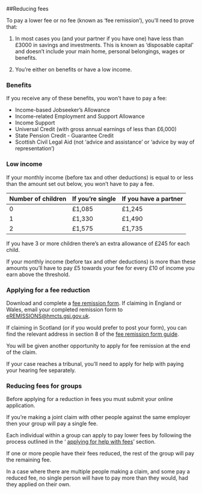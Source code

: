##Reducing fees

To pay a lower fee or no fee (known as ‘fee remission’), you’ll need to prove that:

1.  In most cases you (and your partner if you have one) have less than £3000 in savings and investments. This is known as ‘disposable capital’ and doesn’t include your main home, personal belongings, wages or benefits.


2.  You’re either on benefits or have a low income.

### Benefits

If you receive any of these benefits, you won't have to pay a fee:

* Income-based Jobseeker’s Allowance
* Income-related Employment and Support Allowance
* Income Support
* Universal Credit (with gross annual earnings of less than £6,000)
* State Pension Credit - Guarantee Credit
* Scottish Civil Legal Aid (not ‘advice and assistance’ or ‘advice by way of representation’)

### Low income

If your monthly income (before tax and other deductions) is equal to or less than the amount set out below, you won’t have to pay a fee.

|Number of children|If you’re single|If you have a partner|
|------------------|----------------|---------------------|
|0|£1,085|£1,245|
|1|£1,330|£1,490|
|2|£1,575|£1,735|

If you have 3 or more children there’s an extra allowance of £245 for each child.

If your monthly income (before tax and other deductions) is more than these amounts you’ll have to pay £5 towards your fee for every £10 of income you earn above the threshold.

<a name="applying_for_a_fee_reduction"></a>
### Applying for a fee reduction
Download and complete a <a href="http://hmctsformfinder.justice.gov.uk/courtfinder/forms/ex160a-eng.pdf" rel="external">fee remission form</a>. If claiming in England or Wales, email your completed remission form to <a href="mailto:eremissions@hmcts.gsi.gov.uk">eREMISSIONS@hmcts.gsi.gov.uk</a>.

If claiming in Scotland (or if you would prefer to post your form), you can find the relevant address in section 8 of the <a href="http://hmctsformfinder.justice.gov.uk/courtfinder/forms/ex160a-eng.pdf" rel="external">fee remission form guide</a>.

You will be given another opportunity to apply for fee remission at the end of the claim.

If your case reaches a tribunal, you’ll need to apply for help with paying your hearing fee separately.


### Reducing fees for groups

Before applying for a reduction in fees you must  submit your online application.

If you’re making a joint claim with other people against the same employer then your group will pay a single fee.

Each individual within a group can apply to pay lower fees  by following the process outlined in the ‘  [applying for help with fees](#applying_for_a_fee_reduction)’ section.

If one or more people  have their fees reduced, the rest of the group will pay the remaining fee.  

In a case where there are multiple people making a claim, and some pay a reduced fee, no single person will have to pay more than  they would, had they applied on their own.

